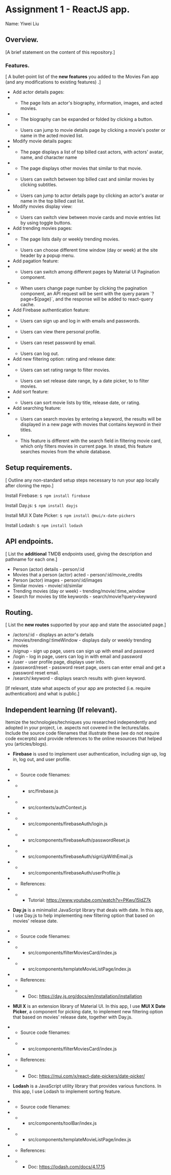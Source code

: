 # Assignment 1 - ReactJS app.

Name: Yiwei Liu

## Overview.

[A brief statement on the content of this repository.]

### Features.
[ A bullet-point list of the __new features__ you added to the Movies Fan app (and any modifications to existing features) .]

+ Add actor details pages:
+ + The page lists an actor's biography, information, images, and acted movies. 
+ + The biography can be expanded or folded by clicking a button.
+ + Users can jump to movie details page by clicking a movie's poster or name in the acted movied list.
+ Modify movie details pages:
+ + The page displays a list of top billed cast actors, with actors' avatar, name, and character name
+ + The page displays other movies that similar to that movie.
+ + Users can switch between top billed cast and similar movies by clicking subtitles.
+ + Users can jump to actor details page by clicking an actor's avatar or name in the top billed cast list.
+ Modify movies display view:
+ + Users can switch view between movie cards and movie entries list by using toggle buttons.
+ Add trending movies pages:
+ + The page lists daily or weekly trending movies.
+ + Users can choose different time window (day or week) at the site header by a popup menu.
+ Add pagation feature:
+ + Users can switch among different pages by Material UI Pagination component.
+ + When users change page number by clicking the pagination component, an API request will be sent with the query param \`?page=${page}\`, and the response will be added to react-query cache.
+ Add Firebase authentication feature:
+ + Users can sign up and log in with emails and passwords.
+ + Users can view there personal profile.
+ + Users can reset password by email.
+ + Users can log out.
+ Add new filtering option: rating and release date:
+ + Users can set rating range to filter movies.
+ + Users can set release date range, by a date picker, to to filter movies.
+ Add sort feature:
+ + Users can sort movie lists by title, release date, or rating.
+ Add searching feature:
+ + Users can search movies by entering a keyword, the results will be displayed in a new page with movies that contains keyword in their titles.
+ + This feature is different with the search field in filtering movie card, which only filters movies in current page. In stead, this feature searches movies from the whole database. 

## Setup requirements.

[ Outline any non-standard setup steps necessary to run your app locally after cloning the repo.]

Install Firebase:
`$ npm install firebase`

Install Day.js:
`$ npm install dayjs`

Install MUI X Date Picker:
`$ npm install @mui/x-date-pickers`

Install Lodash:
`$ npm install lodash`

## API endpoints.

[ List the __additional__ TMDB endpoints used, giving the description and pathname for each one.] 

+ Person (actor) details - person/:id
+ Movies that a person (actor) acted - person/:id/movie_credits
+ Person (actor) images - person/:id/images
+ Similar movies - movie/:id/similar
+ Trending movies (day or week) - trending/movie/:time_window
+ Search for movies by title keywords - search/movie?query=keyword

## Routing.

[ List the __new routes__ supported by your app and state the associated page.]

+ /actors/:id - displays an actor's details
+ /movies/trending/:timeWindow - displays daily or weekly trending movies
+ /signup - sign up page, users can sign up with email and password
+ /login - log in page, users can log in with email and password
+ /user - user profile page, displays user info.
+ /password/reset - password reset page, users can enter email and get a password reset email.
+ /search/:keyword - displays search results with given keyword. 

[If relevant, state what aspects of your app are protected (i.e. require authentication) and what is public.]

## Independent learning (If relevant).

Itemize the technologies/techniques you researched independently and adopted in your project, 
i.e. aspects not covered in the lectures/labs. Include the source code filenames that illustrate these 
(we do not require code excerpts) and provide references to the online resources that helped you (articles/blogs).

+ __Firebase__ is used to implement user authentication, including sign up, log in, log out, and user profile.
+ + Source code filenames:
+ + + src/firebase.js
+ + + src/contexts/authContext.js
+ + + src/components/firebaseAuth/login.js
+ + + src/components/firebaseAuth/passwordReset.js
+ + + src/components/firebaseAuth/signUpWithEmail.js
+ + + src/components/firebaseAuth/userProfile.js
+ + References:
+ + + Tutorial: https://www.youtube.com/watch?v=PKwu15ldZ7k

+ __Day.js__ is a minimalist JavaScript library that deals with date. In this app, I use Day.js to help implementing new filtering option that based on movies' release date. 
+ + Source code filenames:
+ + + src/components/filterMoviesCard/index.js
+ + + src/components/templateMovieListPage/index.js
+ + References:
+ + + Doc: https://day.js.org/docs/en/installation/installation

+ __MUI X__ is an extension library of Material UI. In this app, I use __MUI X Date Picker__, a component for picking date, to implement new filtering option that based on movies' release date, together with Day.js.
+ + Source code filenames:
+ + + src/components/filterMoviesCard/index.js
+ + References:
+ + + Doc: https://mui.com/x/react-date-pickers/date-picker/

+ __Lodash__ is a JavaScript utility library that provides various functions. In this app, I use Lodash to implement sorting feature.
+ + Source code filenames:
+ + + src/components/toolBar/index.js
+ + + src/components/templateMovieListPage/index.js
+ + References:
+ + + Doc: https://lodash.com/docs/4.17.15
